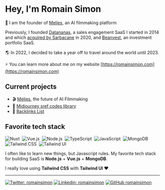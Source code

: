 # Hey, I'm Romain Simon

📧 I am the founder of [Melies](https://melies.co), an AI filmmaking platform

Previously, I founded [Datananas](https://www.datananas.com), a sales engagement SaaS I started in 2014 and which [acquired by Sarbacane](https://www.sarbacane.com/datananas) in 2020, and [Beanvest](https://beanvest.com), an investment portfolio SaaS.

🌎 In 2022, I decided to take a year off to travel around the world until 2023.

⚡ You can learn more about me on my website [https://romainsimon.com](https://romainsimon.com)

## Current projects

- 🎬 [Melies](https://melies.co), the future of AI Filmmaking
- 🎨 [Midjourney sref codes library](https://sref-midjourney.com)
- 🔗 [Backlinks List](https://backlinks-list.com)

## Favorite tech stack

![Nuxt](https://img.shields.io/badge/Nuxt-222?logo=nuxt.js)&nbsp;
![Vue.js](https://img.shields.io/badge/Vue.js-222?logo=vue.js)&nbsp;
![Node.js](https://img.shields.io/badge/-Node.js-222?style=flat&logo=node.js)&nbsp;
![TypeScript](https://img.shields.io/badge/-TypeScript-222?style=flat&logo=typescript)&nbsp;
![JavaScript](https://img.shields.io/badge/-JavaScript-222?style=flat&logo=javascript)&nbsp;
![MongoDB](https://img.shields.io/badge/-MongoDB-222?style=flat&logo=mongodb)&nbsp;
![Tailwind CSS](https://img.shields.io/badge/-Tailwind%20CSS-222?style=flat&logo=tailwindcss)&nbsp;
![Tailwind UI](https://img.shields.io/badge/-Tailwind%20UI-222?style=flat&logo=tailwindcss)

I often like to learn new things, but Javascript rules. My favorite tech stack for building SaaS is **Node.js** + **Vue.js** + **MongoDB**.

I really love using **Tailwind CSS** with **Tailwind UI** ❤️

------


[![Twitter: romainsimon](https://img.shields.io/twitter/follow/romainsimon?style=social)](https://x.com/romainsimon)
[![Linkedin: romainsimon](https://img.shields.io/badge/-romainsimon-blue?style=flat-square&logo=Linkedin&logoColor=white&link=https://www.linkedin.com/in/romainsimon/)](https://www.linkedin.com/in/romainsimon/)
[![GitHub romainsimon](https://img.shields.io/github/followers/romainsimon?label=follow&style=social)](https://github.com/romainsimon)
